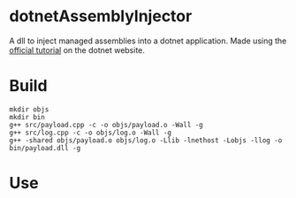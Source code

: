 # dotnetAssemblyInjector
A dll to inject managed assemblies into a dotnet application. Made using the [official tutorial](https://learn.microsoft.com/en-us/dotnet/core/tutorials/netcore-hosting) on the dotnet website. 

# Build
```
mkdir objs
mkdir bin
g++ src/payload.cpp -c -o objs/payload.o -Wall -g
g++ src/log.cpp -c -o objs/log.o -Wall -g
g++ -shared objs/payload.o objs/log.o -Llib -lnethost -Lobjs -llog -o bin/payload.dll -g
```
# Use
